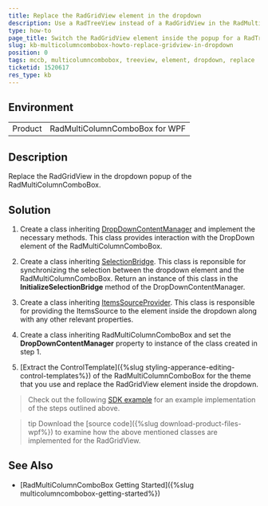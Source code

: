 ```yaml
---
title: Replace the RadGridView element in the dropdown
description: Use a RadTreeView instead of a RadGridView in the RadMultiColumnComboBox dropdown.
type: how-to
page_title: Switch the RadGridView element inside the popup for a RadTreeView.
slug: kb-multicolumncombobox-howto-replace-gridview-in-dropdown
position: 0
tags: mccb, multicolumncombobox, treeview, element, dropdown, replace
ticketid: 1520617
res_type: kb
---
```


## Environment
<table>
	<tr>
		<td>Product</td>
		<td>RadMultiColumnComboBox for WPF</td>
	</tr>
</table>


## Description

Replace the RadGridView in the dropdown popup of the RadMultiColumnComboBox.  

## Solution

1. Create a class inheriting [DropDownContentManager](https://docs.telerik.com/devtools/wpf/api/telerik.windows.controls.multicolumncombobox.dropdowncontentmanager) and implement the necessary methods. This class provides interaction with the DropDown element of the RadMultiColumnComboBox.

2. Create a class inheriting [SelectionBridge](https://docs.telerik.com/devtools/wpf/api/telerik.windows.controls.multicolumncombobox.selectionbridge). This class is reponsible for synchronizing the selection between the dropdown element and the RadMultiColumnComboBox. Return an instance of this class in the __InitializeSelectionBridge__ method of the DropDownContentManager. 

3. Create a class inheriting [ItemsSourceProvider](https://docs.telerik.com/devtools/wpf/api/telerik.windows.controls.multicolumncombobox.itemssourceprovider). This class is responsible for providing the ItemsSource to the element inside the dropdown along with any other relevant properties. 

4. Create a class inheriting RadMultiColumnComboBox and set the __DropDownContentManager__ property to instance of the class created in step 1. 

5. [Extract the ControlTemplate]({%slug styling-apperance-editing-control-templates%}) of the RadMultiColumnComboBox for the theme that you use and replace the RadGridView element inside the dropdown. 

> Check out the following [SDK example](https://github.com/telerik/xaml-sdk/tree/master/MultiColumnComboBox/TreeViewInDropDown) for an example implementation of the steps outlined above. 

<!-- -->

>tip Download the [source code]({%slug download-product-files-wpf%}) to examine how the above mentioned classes are implemented for the RadGridView. 

## See Also 

* [RadMultiColumnComboBox Getting Started]({%slug multicolumncombobox-getting-started%})